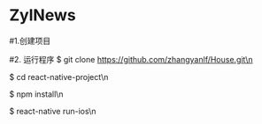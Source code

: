 # ZylNews


#1.创建项目

#2. 运行程序
$ git clone https://github.com/zhangyanlf/House.git\n

$ cd react-native-project\n

$ npm install\n

$ react-native run-ios\n